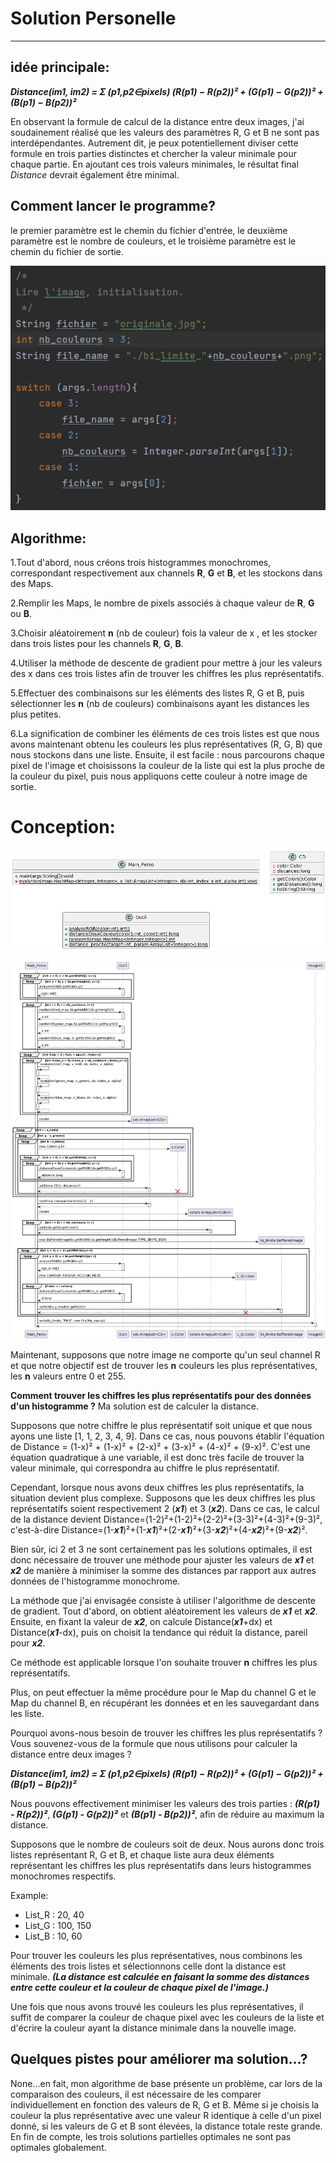 # Solution Personelle

---
## idée principale:

***Distance(im1, im2) = Σ (p1,p2∈pixels) (R(p1) − R(p2))² + (G(p1) − G(p2))² + (B(p1) − B(p2))²***

En observant la formule de calcul de la distance entre deux images,
j'ai soudainement réalisé que les valeurs des paramètres R, G et B ne sont pas interdépendantes. 
Autrement dit, je peux potentiellement diviser cette formule en trois parties distinctes 
et chercher la valeur minimale pour chaque partie. 
En ajoutant ces trois valeurs minimales, 
le résultat final *Distance* devrait également être minimal.

## Comment lancer le programme?

le premier paramètre est le chemin du fichier d'entrée, 
le deuxième paramètre est le nombre de couleurs, et le troisième 
paramètre est le chemin du fichier de sortie.

![rapport_1](../../resources/personalSolution/rapport/rapport_1.png)

## Algorithme:

1.Tout d'abord, nous créons trois histogrammes monochromes, 
correspondant respectivement aux channels **R**, **G** et **B**,
et les stockons dans des Maps.

2.Remplir les Maps, 
le nombre de pixels associés à chaque valeur de **R**, **G** ou **B**.

3.Choisir aléatoirement **n** (nb de couleur) fois la valeur de x , et 
les stocker dans trois listes pour les channels **R**, **G**, **B**.

4.Utiliser la méthode de descente de gradient pour mettre à jour 
les valeurs des x dans ces trois listes afin de trouver les chiffres
les plus représentatifs.

5.Effectuer des combinaisons sur les éléments des listes 
R, G et B, puis sélectionner les **n** (nb de couleurs) combinaisons ayant les distances 
les plus petites.

6.La signification de combiner les éléments de ces trois listes 
est que nous avons maintenant obtenu les couleurs 
les plus représentatives (R, G, B) que nous stockons 
dans une liste. Ensuite, il est facile : nous parcourons 
chaque pixel de l'image et choisissons la couleur de la liste qui 
est la plus proche de la couleur du pixel, puis nous appliquons 
cette couleur à notre image de sortie.

# Conception:

![dia_classes](../../resources/personalSolution/rapport/classes.png)

![dia_sequence](../../resources/personalSolution/rapport/sequence.png)

Maintenant, supposons que notre image ne comporte qu'un seul channel R 
et que notre objectif est de trouver les **n** couleurs 
les plus représentatives, les **n** valeurs entre 0 et 255.

**Comment trouver les chiffres les plus représentatifs 
pour des données d'un histogramme ?** 
Ma solution est de calculer la distance.

Supposons que notre chiffre le plus représentatif soit unique et 
que nous ayons une liste [1, 1, 2, 3, 4, 9]. Dans ce cas, 
nous pouvons établir l'équation de Distance = (1-x)² + (1-x)² + 
(2-x)² + (3-x)² + (4-x)² + (9-x)². C'est une équation quadratique 
à une variable, il est donc très facile de trouver la valeur minimale, 
qui correspondra au chiffre le plus représentatif.

Cependant, lorsque nous avons deux chiffres les plus représentatifs, 
la situation devient plus complexe. Supposons que les deux chiffres 
les plus représentatifs soient respectivement 2 (***x1***) et 3 (***x2***). 
Dans ce cas, le calcul de la distance devient 
Distance=(1-2)²+(1-2)²+(2-2)²+(3-3)²+(4-3)²+(9-3)², 
c'est-à-dire Distance=(1-***x1***)²+(1-***x1***)²+(2-***x1***)²+(3-***x2***)²+(4-***x2***)²+(9-***x2***)².

Bien sûr, ici 2 et 3 ne sont certainement pas les solutions optimales, 
il est donc nécessaire de trouver une méthode pour ajuster les valeurs de 
***x1*** et ***x2*** de manière à minimiser la somme des distances par rapport 
aux autres données de l'histogramme monochrome.

La méthode que j'ai envisagée consiste à utiliser l'algorithme de descente de gradient.
Tout d'abord, on obtient aléatoirement les valeurs de ***x1*** et ***x2***. 
Ensuite, en fixant la valeur de ***x2***, on calcule Distance(***x1***+dx) et 
Distance(***x1***-dx), puis on choisit la tendance qui réduit la distance, 
pareil pour ***x2***.

Ce méthode est applicable lorsque l'on souhaite trouver **n** chiffres les plus représentatifs.

Plus, on peut effectuer la même procédure pour le Map du channel G et le Map du channel B, 
en récupérant les données et en les sauvegardant dans les liste.

Pourquoi avons-nous besoin de trouver les chiffres les plus représentatifs ? 
Vous souvenez-vous de la formule que nous utilisons 
pour calculer la distance entre deux images ?

***Distance(im1, im2) = Σ (p1,p2∈pixels) (R(p1) − R(p2))² + (G(p1) − G(p2))² + (B(p1) − B(p2))²***

Nous pouvons effectivement minimiser les valeurs des trois parties : 
***(R(p1) - R(p2))²***, ***(G(p1) - G(p2))²*** et ***(B(p1) - B(p2))²***, 
afin de réduire au maximum la distance.

Supposons que le nombre de couleurs soit de deux. 
Nous aurons donc trois listes représentant R, G et B, et chaque 
liste aura deux éléments représentant les chiffres les plus représentatifs 
dans leurs histogrammes monochromes respectifs.

Example:
- List_R : 20, 40
- List_G : 100, 150
- List_B : 10, 60

Pour trouver les couleurs les plus représentatives, 
nous combinons les éléments des trois listes et sélectionnons 
celle dont la distance est minimale. ***(La distance est calculée en faisant 
la somme des distances entre cette couleur et la couleur de chaque pixel 
de l'image.)***

Une fois que nous avons trouvé les couleurs les plus représentatives, 
il suffit de comparer la couleur de chaque pixel avec les couleurs de 
la liste et d'écrire la couleur ayant la distance minimale dans la 
nouvelle image.

## Quelques pistes pour améliorer ma solution...?
None...en fait, mon algorithme de base présente un problème, 
car lors de la comparaison des couleurs, il est nécessaire de les comparer 
individuellement en fonction des valeurs de R, G et B. Même si je
choisis la couleur la plus représentative avec une valeur R identique
à celle d'un pixel donné, si les valeurs de G et B sont élevées,
la distance totale reste grande. En fin de compte, les trois
solutions partielles optimales ne sont pas optimales globalement.